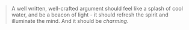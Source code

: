>A well written, well-crafted argument should feel like a splash of cool water, and be a beacon of light - it should refresh the spirit and illuminate the mind. And it should be _charming_.
